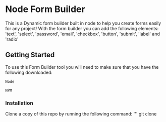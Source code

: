 # Node Form Builder

This is a Dynamic form builder built in node to help you create forms easily for any project! With the form builder you can add the following elements: 
'text', 'select', 'password', 'email', 'checkbox', 'button', 'submit', 'label' and 'radio'

## Getting Started

To use this Form Builder tool you will need to make sure that you have the following downloaded: <br>
```
Node
```
```
NPM
```
### Installation
Clone a copy of this repo by running the following command: 
'''
git clone 
